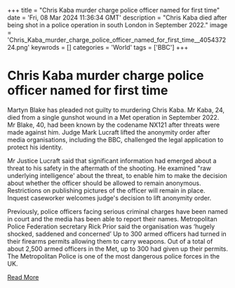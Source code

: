 +++
title = "Chris Kaba murder charge police officer named for first time"
date = 'Fri, 08 Mar 2024 11:36:34 GMT'
description = "Chris Kaba died after being shot in a police operation in south London in September 2022."
image = 'Chris_Kaba_murder_charge_police_officer_named_for_first_time__405437224.png'
keywrods =  []
categories = 'World'
tags = ['BBC']
+++

# Chris Kaba murder charge police officer named for first time

Martyn Blake has pleaded not guilty to murdering Chris Kaba.
Mr Kaba, 24, died from a single gunshot wound in a Met operation in September 2022.
Mr Blake, 40, had been known by the codename NX121 after threats were made against him.
Judge Mark Lucraft lifted the anonymity order after media organisations, including the BBC, challenged the legal application to protect his identity.

Mr Justice Lucraft said that significant information had emerged about a threat to his safety in the aftermath of the shooting.
He examined <bb>"raw underlying intelligence<bb>' about the threat, to enable him to make the decision about whether the officer should be allowed to remain anonymous.
Restrictions on publishing pictures of the officer will remain in place.
Inquest caseworker welcomes judge's decision to lift anonymity order.

Previously, police officers facing serious criminal charges have been named in court and the media has been able to report their names.
Metropolitan Police Federation secretary Rick Prior said the organisation was ‘hugely shocked, saddened and concerned’ Up to 300 armed officers had turned in their firearms permits allowing them to carry weapons.
Out of a total of about 2,500 armed officers in the Met, up to 300 had given up their permits.
The Metropolitan Police is one of the most dangerous police forces in the UK.


[Read More](https://www.bbc.co.uk/news/uk-england-london-68502539)
